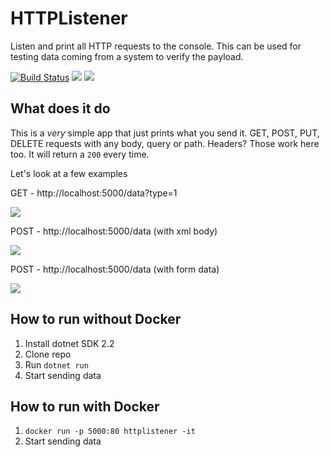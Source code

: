 # HTTPListener
Listen and print all HTTP requests to the console.  This can be used for testing data coming from a system to verify the payload.

[![Build Status](https://dev.azure.com/nathanwestfall/HTTPListener/_apis/build/status/nwestfall.HTTPListener?branchName=master)](https://dev.azure.com/nathanwestfall/HTTPListener/_build/latest?definitionId=20&branchName=master)
[![](https://images.microbadger.com/badges/image/nwestfall/httplistener.svg)](https://microbadger.com/images/nwestfall/httplistener "Get your own image badge on microbadger.com")
[![](https://images.microbadger.com/badges/version/nwestfall/httplistener.svg)](https://microbadger.com/images/nwestfall/httplistener "Get your own version badge on microbadger.com")

## What does it do
This is a *very* simple app that just prints what you send it.  GET, POST, PUT, DELETE requests with any body, query or path.  Headers?  Those work here too.  It will return a `200` every time.

Let's look at a few examples

GET - http://localhost:5000/data?type=1

![](https://i.imgur.com/pyv5tbp.png)

POST - http://localhost:5000/data (with xml body)

![](https://i.imgur.com/GO8wKjU.png)

POST - http://localhost:5000/data (with form data)

![](https://i.imgur.com/mDCJi8r.png)

## How to run without Docker
1. Install dotnet SDK 2.2
2. Clone repo
3. Run `dotnet run`
4. Start sending data

## How to run with Docker
1. `docker run -p 5000:80 httplistener -it`
2. Start sending data
